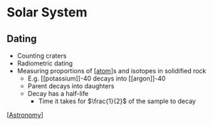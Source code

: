 # Solar System

## Dating

- Counting craters
- Radiometric dating
- Measuring proportions of [[atom]]s and isotopes in solidified rock
  - E.g. [[potassium]]-40 decays into [[argon]]-40
  - Parent decays into daughters
  - Decay has a half-life
    - Time it takes for $\frac{1}{2}$ of the sample to decay

[[Astronomy]]

[//begin]: # "Autogenerated link references for markdown compatibility"
[atom]: atom "Atom"
[Astronomy]: astronomy "Astronomy"
[//end]: # "Autogenerated link references"